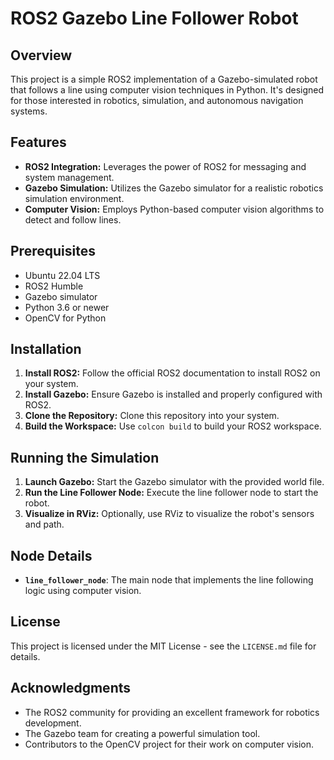 # ROS2 Gazebo Line Follower Robot

## Overview
This project is a simple ROS2 implementation of a Gazebo-simulated robot that follows a line using computer vision techniques in Python. It's designed for those interested in robotics, simulation, and autonomous navigation systems.

## Features
- **ROS2 Integration:** Leverages the power of ROS2 for messaging and system management.
- **Gazebo Simulation:** Utilizes the Gazebo simulator for a realistic robotics simulation environment.
- **Computer Vision:** Employs Python-based computer vision algorithms to detect and follow lines.

## Prerequisites
- Ubuntu 22.04 LTS
- ROS2 Humble
- Gazebo simulator
- Python 3.6 or newer
- OpenCV for Python

## Installation
1. **Install ROS2:** Follow the official ROS2 documentation to install ROS2 on your system.
2. **Install Gazebo:** Ensure Gazebo is installed and properly configured with ROS2.
3. **Clone the Repository:** Clone this repository into your system.
5. **Build the Workspace:** Use `colcon build` to build your ROS2 workspace.

## Running the Simulation
1. **Launch Gazebo:** Start the Gazebo simulator with the provided world file.
2. **Run the Line Follower Node:** Execute the line follower node to start the robot.
3. **Visualize in RViz:** Optionally, use RViz to visualize the robot's sensors and path.

## Node Details
- **`line_follower_node`**: The main node that implements the line following logic using computer vision.

## License
This project is licensed under the MIT License - see the `LICENSE.md` file for details.

## Acknowledgments
- The ROS2 community for providing an excellent framework for robotics development.
- The Gazebo team for creating a powerful simulation tool.
- Contributors to the OpenCV project for their work on computer vision.